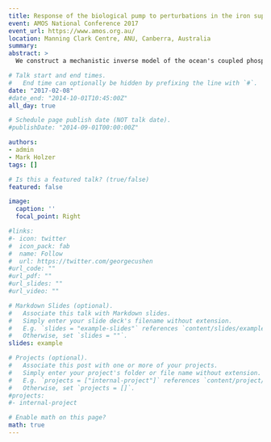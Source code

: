 ```yaml
---
title: Response of the biological pump to perturbations in the iron supply: Global teleconnections diagnosed using an inverse model of the coupled phosphorus–silicon–iron nutrient cycles
event: AMOS National Conference 2017
event_url: https://www.amos.org.au/
location: Manning Clark Centre, ANU, Canberra, Australia
summary:
abstract: >
  We construct a mechanistic inverse model of the ocean's coupled phosphorus, silicon, and iron cycles and analyze the response of the biological pump to perturbations in the iron supply. The nutrient cycles are embedded in a data-assimilated steady global ocean circulation. Biological nutrient uptake is parameterized in terms of nutrient, light, and temperature limitations on growth for three functional classes of phytoplankton. A matrix formulation of the discretized nutrient equations permits efficient numerical solutions that allow optimization of key biogeochemical parameters by minimizing the misfit between modelled and observed concentrations. We perturb the iron supply for a variety of scenarios and systematically quantify the teleconnections in nutrient utilization across the global ocean ecosystem. Specifically, Green-function techniques are used to quantify the transport pathways and timescales with which the perturbations in the nutrient fields are propagated, thus mediating the teleconnections. We find that carbon and opal export can have opposite responses to changes in the iron supply. For example, a globally uniform reduction in the aeolian iron input increases opal export outside of the Southern Ocean but decreases carbon export there. A path-density transport diagnostic applied to the nutrients shows that enhanced iron limitation can untrap silicon from the Southern Ocean and increase opal export outside of the Southern Ocean. However, enhanced iron limitation also leads to non-diatom phytoplankton exporting less carbon in the tropics and to an increase in the biomass fraction of diatoms, which increases the Si:C export ratio. In addition, we investigate the amplitudes of the iron perturbations necessary to eliminate iron limitation and the resulting changes in the patterns of macronutrient limitation.

# Talk start and end times.
#   End time can optionally be hidden by prefixing the line with `#`.
date: "2017-02-08"
#date_end: "2014-10-01T10:45:00Z"
all_day: true

# Schedule page publish date (NOT talk date).
#publishDate: "2014-09-01T00:00:00Z"

authors:
- admin
- Mark Holzer
tags: []

# Is this a featured talk? (true/false)
featured: false

image:
  caption: ''
  focal_point: Right

#links:
#- icon: twitter
#  icon_pack: fab
#  name: Follow
#  url: https://twitter.com/georgecushen
#url_code: ""
#url_pdf: ""
#url_slides: ""
#url_video: ""

# Markdown Slides (optional).
#   Associate this talk with Markdown slides.
#   Simply enter your slide deck's filename without extension.
#   E.g. `slides = "example-slides"` references `content/slides/example-slides.md`.
#   Otherwise, set `slides = ""`.
slides: example

# Projects (optional).
#   Associate this post with one or more of your projects.
#   Simply enter your project's folder or file name without extension.
#   E.g. `projects = ["internal-project"]` references `content/project/deep-learning/index.md`.
#   Otherwise, set `projects = []`.
#projects:
#- internal-project

# Enable math on this page?
math: true
---
```


